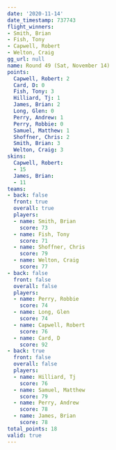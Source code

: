 ```yaml
---
date: '2020-11-14'
date_timestamp: 737743
flight_winners:
- Smith, Brian
- Fish, Tony
- Capwell, Robert
- Welton, Craig
gg_url: null
name: Round 49 (Sat, November 14)
points:
  Capwell, Robert: 2
  Card, D: 0
  Fish, Tony: 3
  Hilliard, Tj: 1
  James, Brian: 2
  Long, Glen: 0
  Perry, Andrew: 1
  Perry, Robbie: 0
  Samuel, Matthew: 1
  Shoffner, Chris: 2
  Smith, Brian: 3
  Welton, Craig: 3
skins:
  Capwell, Robert:
  - 15
  James, Brian:
  - 11
teams:
- back: false
  front: true
  overall: true
  players:
  - name: Smith, Brian
    score: 73
  - name: Fish, Tony
    score: 71
  - name: Shoffner, Chris
    score: 79
  - name: Welton, Craig
    score: 77
- back: false
  front: false
  overall: false
  players:
  - name: Perry, Robbie
    score: 74
  - name: Long, Glen
    score: 74
  - name: Capwell, Robert
    score: 76
  - name: Card, D
    score: 92
- back: true
  front: false
  overall: false
  players:
  - name: Hilliard, Tj
    score: 76
  - name: Samuel, Matthew
    score: 79
  - name: Perry, Andrew
    score: 78
  - name: James, Brian
    score: 78
total_points: 18
valid: true
---
```


